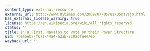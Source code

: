 ```yaml
---
content_type: external-resource
external_url: http://www.nytimes.com/2009/07/05/us/05navajo.html
has_external_license_warning: true
license: https://en.wikipedia.org/wiki/All_rights_reserved
status: ''
title: In a First, Navajos to Vote on their Power Structure
uid: 7bea6eb7-f671-44a4-a22b-2c0adfee47eb
wayback_url: ''
---
```

